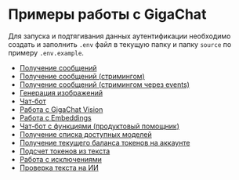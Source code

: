 # Примеры работы с GigaChat

Для запуска и подтягивания данных аутентификации необходимо создать и заполнить
`.env` файл в текущую папку и папку `source` по примеру `.env.example`.

- [Получение сообщений](chat.ipynb)
- [Получение сообщений (стримингом)](stream.ipynb)
- [Получение сообщений (стримингом через events)](stream_events.ipynb)
- [Генерация изображений](generate_image.ipynb)
- [Чат-бот](chat_bot.ipynb)
- [Работа с GigaChat Vision](vision.ipynb)
- [Работа с Embeddings](embeddings.ipynb)
- [Чат-бот с функциями (продуктовый помощник)](chat_bot_with_functions.ipynb)
- [Получение списка доступных моделей](get_models.ipynb)
- [Получение текущего баланса токенов на аккаунте](get_balance.ipynb)
- [Подсчет токенов из текста](tokens_count.ipynb)
- [Работа с исключениями](exception_handling.ipynb)
- [Проверка текста на ИИ](ai_check.ipynb)
